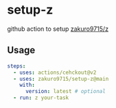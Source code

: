 # setup-z

github action to setup [zakuro9715/z](https://github.com/zakuro9715/z)

## Usage

```yaml
steps:
  - uses: actions/cehckout@v2
  - uses: zakuro9715/setup-z@main
    with:
      version: latest # optional
  - run: z your-task
```
